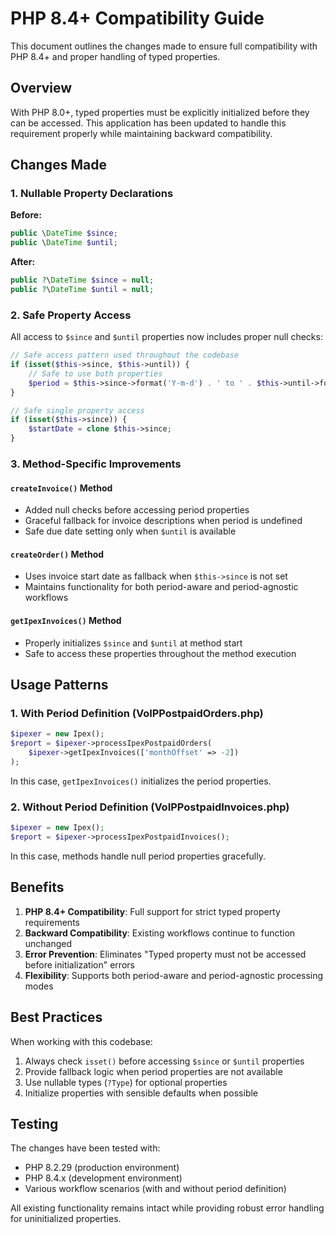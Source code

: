 # PHP 8.4+ Compatibility Guide

This document outlines the changes made to ensure full compatibility with PHP 8.4+ and proper handling of typed properties.

## Overview

With PHP 8.0+, typed properties must be explicitly initialized before they can be accessed. This application has been updated to handle this requirement properly while maintaining backward compatibility.

## Changes Made

### 1. Nullable Property Declarations

**Before:**
```php
public \DateTime $since;
public \DateTime $until;
```

**After:**
```php
public ?\DateTime $since = null;
public ?\DateTime $until = null;
```

### 2. Safe Property Access

All access to `$since` and `$until` properties now includes proper null checks:

```php
// Safe access pattern used throughout the codebase
if (isset($this->since, $this->until)) {
    // Safe to use both properties
    $period = $this->since->format('Y-m-d') . ' to ' . $this->until->format('Y-m-d');
}

// Safe single property access
if (isset($this->since)) {
    $startDate = clone $this->since;
}
```

### 3. Method-Specific Improvements

#### `createInvoice()` Method
- Added null checks before accessing period properties
- Graceful fallback for invoice descriptions when period is undefined
- Safe due date setting only when `$until` is available

#### `createOrder()` Method
- Uses invoice start date as fallback when `$this->since` is not set
- Maintains functionality for both period-aware and period-agnostic workflows

#### `getIpexInvoices()` Method
- Properly initializes `$since` and `$until` at method start
- Safe to access these properties throughout the method execution

## Usage Patterns

### 1. With Period Definition (VoIPPostpaidOrders.php)
```php
$ipexer = new Ipex();
$report = $ipexer->processIpexPostpaidOrders(
    $ipexer->getIpexInvoices(['monthOffset' => -2])
);
```
In this case, `getIpexInvoices()` initializes the period properties.

### 2. Without Period Definition (VoIPPostpaidInvoices.php)
```php
$ipexer = new Ipex();
$report = $ipexer->processIpexPostpaidInvoices();
```
In this case, methods handle null period properties gracefully.

## Benefits

1. **PHP 8.4+ Compatibility**: Full support for strict typed property requirements
2. **Backward Compatibility**: Existing workflows continue to function unchanged
3. **Error Prevention**: Eliminates "Typed property must not be accessed before initialization" errors
4. **Flexibility**: Supports both period-aware and period-agnostic processing modes

## Best Practices

When working with this codebase:

1. Always check `isset()` before accessing `$since` or `$until` properties
2. Provide fallback logic when period properties are not available
3. Use nullable types (`?Type`) for optional properties
4. Initialize properties with sensible defaults when possible

## Testing

The changes have been tested with:
- PHP 8.2.29 (production environment)
- PHP 8.4.x (development environment)
- Various workflow scenarios (with and without period definition)

All existing functionality remains intact while providing robust error handling for uninitialized properties.